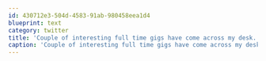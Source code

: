 ```yaml
---
id: 430712e3-504d-4583-91ab-980458eea1d4
blueprint: text
category: twitter
title: 'Couple of interesting full time gigs have come across my desk.  Not sure if I could leave the #freelance world'
caption: 'Couple of interesting full time gigs have come across my desk.  Not sure if I could leave the <span class="hashtag hashtag_local">#<a href="http://tweettemp.darylchymko.ca/?tag=freelance">freelance</a> world'
---
```

